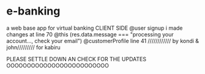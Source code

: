 # e-banking
a web base app for  virtual banking
CLIENT SIDE
@user signup i made changes at line 70 @this (res.data.message === "processing your account..., check your email")
@customerProfile line 41
////////////  by kondi & john///////// for kabiru

PLEASE SETTLE DOWN AN CHECK FOR THE UPDATES OOOOOOOOOOOOOOOOOOOOOOOOO